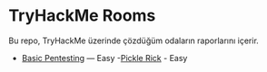 # TryHackMe Rooms
Bu repo, TryHackMe üzerinde çözdüğüm odaların raporlarını içerir.  

- [Basic Pentesting](./1-Basic-Pentesting.md) — Easy
-[Pickle Rick](./2-PickleRick.md) - Easy
